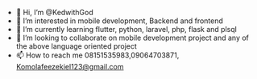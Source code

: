 - 👋 Hi, I’m @KedwithGod
- 👀 I’m interested in mobile development, Backend and frontend 
- 🌱 I’m currently learning flutter, python, laravel, php, flask and plsql
- 💞️ I’m looking to collaborate on mobile development project and any of the above language oriented project
- 📫 How to reach me 08151535983,09064703871, Komolafeezekiel123@gmail.com

<!---
KedwithGod/KedwithGod is a ✨ special ✨ repository because its `README.md` (this file) appears on your GitHub profile.
You can click the Preview link to take a look at your changes.
--->
